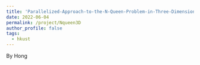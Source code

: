 ```yaml
---
title: 'Parallelized-Approach-to-the-N-Queen-Problem-in-Three-Dimension'
date: 2022-06-04
permalink: /project/Nqueen3D
author_profile: false
tags:
  - hkust
---
```

By Hong